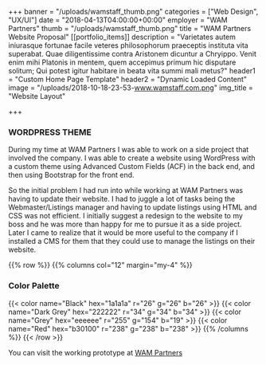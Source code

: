 +++
banner = "/uploads/wamstaff_thumb.png"
categories = ["Web Design", "UX/UI"]
date = "2018-04-13T04:00:00+00:00"
employer = "WAM Partners"
thumb = "/uploads/wamstaff_thumb.png"
title = "WAM Partners Website Proposal"
[[portfolio_items]]
description = "Varietates autem iniurasque fortunae facile veteres philosophorum praeceptis instituta vita superabat. Quae diligentissime contra Aristonem dicuntur a Chryippo. Venit enim mihi Platonis in mentem, quem accepimus primum hic disputare solitum; Qui potest igitur habitare in beata vita summi mali metus?"
header1 = "Custom Home Page Template"
header2 = "Dynamic Loaded Content"
image = "/uploads/2018-10-18-23-53-www.wamstaff.com.png"
img_title = "Website Layout"

+++
### WORDPRESS THEME

During my time at WAM Partners I was able to work on a side project that involved the company. I was able to create a website using WordPress with a custom theme using Advanced Custom Fields (ACF) in the back end, and then using Bootstrap for the front end.

So the initial problem I had run into while working at WAM Partners was having to update their website. I had to juggle a lot of tasks being the Webmaster/Listings manager and having to update listings using HTML and CSS was not efficient. I initially suggest a redesign to the website to my boss and he was more than happy for me to pursue it as a side project. Later I came to realize that it would be more useful to the company if I installed a CMS for them that they could use to manage the listings on their website.



{{% row %}}
{{% columns col="12" margin="my-4" %}}
### Color Palette
{{< color name="Black" hex="1a1a1a" r="26" g="26" b="26" >}}
{{< color name="Dark Grey" hex="222222" r="34" g="34" b="34" >}}
{{< color name="Grey" hex="eeeeee" r="255" g="154" b="19" >}}
{{< color name="Red" hex="b30100" r="238" g="238" b="238" >}}
{{% /columns %}}
{{< /row >}}

You can visit the working prototype at [WAM Partners](http://www.wamstaff.com)